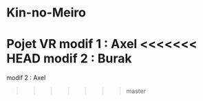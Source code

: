 # Kin-no-Meiro
Pojet VR
modif 1 : Axel
<<<<<<< HEAD
modif 2 : Burak
=======
modif 2 : Axel
>>>>>>> master
